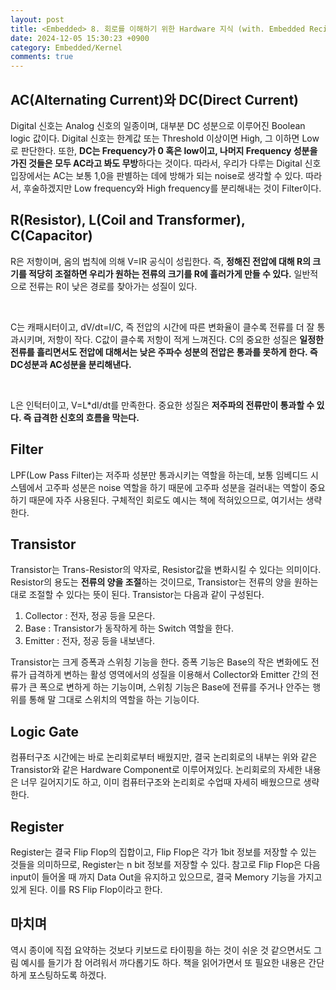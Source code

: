 ```yaml
---
layout: post
title: <Embedded> 8. 회로를 이해하기 위한 Hardware 지식 (with. Embedded Recipe)
date: 2024-12-05 15:30:23 +0900
category: Embedded/Kernel
comments: true
---
```


## AC(Alternating Current)와 DC(Direct Current)

Digital 신호는 Analog 신호의 일종이며, 대부분 DC 성분으로 이루어진 Boolean logic 값이다. Digital 신호는 한계값 또는 Threshold 이상이면 High, 그 이하면 Low로 판단한다. 또한, **DC는 Frequency가 0 혹은 low이고, 나머지 Frequency 성분을 가진 것들은 모두 AC라고 봐도 무방**하다는 것이다. 따라서, 우리가 다루는 Digital 신호 입장에서는 AC는 보통 1,0을 판별하는 데에 방해가 되는 noise로 생각할 수 있다. 따라서, 후술하겠지만 Low frequency와 High frequency를 분리해내는 것이 Filter이다.

## R(Resistor), L(Coil and Transformer), C(Capacitor)

R은 저항이며, 옴의 법칙에 의해 V=IR 공식이 성립한다. 즉, **정해진 전압에 대해 R의 크기를 적당히 조절하면 우리가 원하는 전류의 크기를 R에 흘러가게 만들 수 있다.** 일반적으로 전류는 R이 낮은 경로를 찾아가는 성질이 있다. 

<br/>

C는 캐패시터이고, dV/dt=I/C, 즉 전압의 시간에 따른 변화율이 클수록 전류를 더 잘 통과시키며, 저항이 작다. C값이 클수록 저항이 적게 느껴진다. C의 중요한 성질은 **일정한 전류를 흘리면서도 전압에 대해서는 낮은 주파수 성분의 전압은 통과를 못하게 한다. 즉 DC성분과 AC성분을 분리해낸다.**

<br/>

L은 인턱터이고, V=L*dI/dt를 만족한다. 중요한 성질은 **저주파의 전류만이 통과할 수 있다. 즉 급격한 신호의 흐름을 막는다.**

## Filter

LPF(Low Pass Filter)는 저주파 성분만 통과시키는 역할을 하는데, 보통 임베디드 시스템에서 고주파 성분은 noise 역할을 하기 때문에 고주파 성분을 걸러내는 역할이 중요하기 때문에 자주 사용된다. 구체적인 회로도 예시는 책에 적혀있으므로, 여기서는 생략한다.

## Transistor

Transistor는 Trans-Resistor의 약자로, Resistor값을 변화시킬 수 있다는 의미이다. Resistor의 용도는 **전류의 양을 조절**하는 것이므로, Transistor는 전류의 양을 원하는 대로 조절할 수 있다는 뜻이 된다. Transistor는 다음과 같이 구성된다.

1. Collector : 전자, 정공 등을 모은다.
2. Base : Transistor가 동작하게 하는 Switch 역할을 한다.
3. Emitter : 전자, 정공 등을 내보낸다.

Transistor는 크게 증폭과 스위칭 기능을 한다. 증폭 기능은 Base의 작은 변화에도 전류가 급격하게 변하는 활성 영역에서의 성질을 이용해서 Collector와 Emitter 간의 전류가 큰 폭으로 변하게 하는 기능이며, 스위칭 기능은 Base에 전류를 주거나 안주는 행위를 통해 말 그대로 스위치의 역할을 하는 기능이다.

## Logic Gate

컴퓨터구조 시간에는 바로 논리회로부터 배웠지만, 결국 논리회로의 내부는 위와 같은 Transistor와 같은 Hardware Component로 이루어져있다. 논리회로의 자세한 내용은 너무 길어지기도 하고, 이미 컴퓨터구조와 논리회로 수업때 자세히 배웠으므로 생략한다.

## Register

Register는 결국 Flip Flop의 집합이고, Flip Flop은 각가 1bit 정보를 저장할 수 있는 것들을 의미하므로, Register는 n bit 정보를 저장할 수 있다. 참고로 Flip Flop은 다음 input이 들어올 때 까지 Data Out을 유지하고 있으므로, 결국 Memory 기능을 가지고 있게 된다. 이를 RS Flip Flop이라고 한다.

## 마치며

역시 종이에 직접 요약하는 것보다 키보드로 타이핑을 하는 것이 쉬운 것 같으면서도 그림 예시를 들기가 참 어려워서 까다롭기도 하다. 책을 읽어가면서 또 필요한 내용은 간단하게 포스팅하도록 하겠다.
